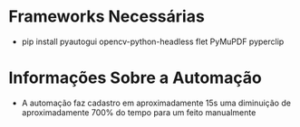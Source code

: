 # Frameworks Necessárias
- pip install pyautogui opencv-python-headless flet PyMuPDF pyperclip
# Informações Sobre a Automação
- A automação faz cadastro em aproximadamente 15s uma diminuição de aproximadamente 700% do tempo para um feito manualmente
